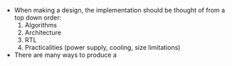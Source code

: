 * When making a design, the implementation should be thought of from a top down order: 
	1. Algorithms 
	2. Architecture
	3. RTL
	4. Practicalities (power supply, cooling, size limitations)
* There are many ways to produce a 